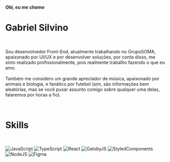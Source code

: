 ##### Olá, eu me chamo

# Gabriel Silvino 

<br>

Sou desenvolvedor Front-End, atualmente trabalhando no GrupoSOMA, apaixonado por UI/UX e por desenvolver soluções, por conta disso, me sinto realizado profissionalmente, pois realmente trabalho fazendo o que eu amo.
<br>
<br>
Também me considero um grande apreciador de música, apaixonado por animais e biologia, e fanático por futebol (sim, são informações bem aleatórias, mas se você puxar assunto comigo sobre qualquer uma delas, falaremos por horas a fio).

<br>

# Skills

<br>

![JavaScript](https://img.shields.io/badge/JavaScript-323330?style=for-the-badge&logo=javascript&logoColor=F7DF1E) ![TypeScript](https://img.shields.io/badge/TypeScript-007ACC?style=for-the-badge&logo=typescript&logoColor=white) ![React](https://img.shields.io/badge/React-20232A?style=for-the-badge&logo=react&logoColor=61DAFB) ![GatsbyJS](https://img.shields.io/badge/Gatsby-663399?style=for-the-badge&logo=gatsby&logoColor=white) ![StyledComponents](https://img.shields.io/badge/styled--components-DB7093?style=for-the-badge&logo=styled-components&logoColor=white) ![NodeJS](https://img.shields.io/badge/Node.js-339933?style=for-the-badge&logo=nodedotjs&logoColor=white) ![Figma](https://img.shields.io/badge/Figma-F24E1E?style=for-the-badge&logo=figma&logoColor=white) 




